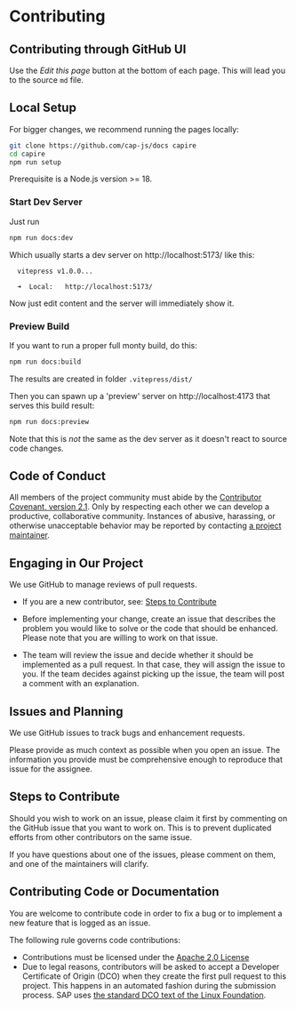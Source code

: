# Contributing

## Contributing through GitHub UI

Use the _Edit this page_ button at the bottom of each page.  This will lead you to the source `md` file.

## Local Setup

For bigger changes, we recommend running the pages locally:

```sh
git clone https://github.com/cap-js/docs capire
cd capire
npm run setup
```

Prerequisite is a Node.js version >= 18.

### Start Dev Server

Just run

```sh
npm run docs:dev
```

Which usually starts a dev server on http://localhost:5173/ like this:

```
  vitepress v1.0.0...

  ➜  Local:   http://localhost:5173/
```

Now just edit content and the server will immediately show it.

### Preview Build

If you want to run a proper full monty build, do this:

```sh
npm run docs:build
```

The results are created in folder `.vitepress/dist/`

Then you can spawn up a 'preview' server on http://localhost:4173 that serves this build result:

```sh
npm run docs:preview
```

Note that this is _not_ the same as the dev server as it doesn't react to source code changes.


## Code of Conduct

All members of the project community must abide by the [Contributor Covenant, version 2.1](CODE_OF_CONDUCT.md).
Only by respecting each other we can develop a productive, collaborative community.
Instances of abusive, harassing, or otherwise unacceptable behavior may be reported by contacting [a project maintainer](.reuse/dep5).

## Engaging in Our Project

We use GitHub to manage reviews of pull requests.

* If you are a new contributor, see: [Steps to Contribute](#steps-to-contribute)

* Before implementing your change, create an issue that describes the problem you would like to solve or the code that should be enhanced. Please note that you are willing to work on that issue.

* The team will review the issue and decide whether it should be implemented as a pull request. In that case, they will assign the issue to you. If the team decides against picking up the issue, the team will post a comment with an explanation.

## Issues and Planning

We use GitHub issues to track bugs and enhancement requests.

Please provide as much context as possible when you open an issue. The information you provide must be comprehensive enough to reproduce that issue for the assignee.

## Steps to Contribute

Should you wish to work on an issue, please claim it first by commenting on the GitHub issue that you want to work on. This is to prevent duplicated efforts from other contributors on the same issue.

If you have questions about one of the issues, please comment on them, and one of the maintainers will clarify.

## Contributing Code or Documentation

You are welcome to contribute code in order to fix a bug or to implement a new feature that is logged as an issue.

The following rule governs code contributions:

* Contributions must be licensed under the [Apache 2.0 License](./LICENSE)
* Due to legal reasons, contributors will be asked to accept a Developer Certificate of Origin (DCO) when they create the first pull request to this project. This happens in an automated fashion during the submission process. SAP uses [the standard DCO text of the Linux Foundation](https://developercertificate.org/).
